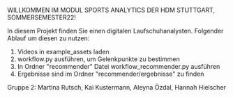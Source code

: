 WILLKOMMEN IM MODUL SPORTS ANALYTICS DER HDM STUTTGART, SOMMERSEMESTER22!

In diesem Projekt finden Sie einen digitalen Laufschuhanalysten.
Folgender Ablauf um diesen zu nutzen:

1. Videos in example_assets laden
2. workflow.py ausführen, um Gelenkpunkte zu bestimmen
3. In Ordner "recommender" Datei workflow_recommender.py ausführen
4. Ergebnisse sind im Ordner "recommender/ergebnisse" zu finden

Gruppe 2: Martina Rutsch, Kai Kustermann, Aleyna Özdal, Hannah Hielscher
